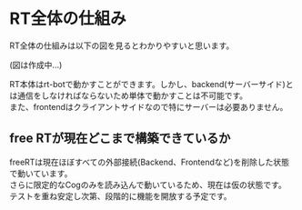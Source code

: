 # RT全体の仕組み
RT全体の仕組みは以下の図を見るとわかりやすいと思います。  
  
(図は作成中...)  
  
RT本体はrt-botで動かすことができます。しかし、backend(サーバーサイド)とは通信をしなければならないため単体で動かすことは不可能です。  
また、frontendはクライアントサイドなので特にサーバーは必要ありません。

## free RTが現在どこまで構築できているか
freeRTは現在ほぼすべての外部接続(Backend、Frontendなど)を削除した状態で動いています。  
さらに限定的なCogのみを読み込んで動いているため、現在は仮の状態です。  
テストを重ね安定し次第、段階的に機能を開放する予定です。

